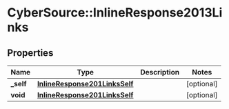 # CyberSource::InlineResponse2013Links

## Properties
Name | Type | Description | Notes
------------ | ------------- | ------------- | -------------
**_self** | [**InlineResponse201LinksSelf**](InlineResponse201LinksSelf.md) |  | [optional] 
**void** | [**InlineResponse201LinksSelf**](InlineResponse201LinksSelf.md) |  | [optional] 


